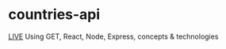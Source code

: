 # countries-api
[LIVE](https://countries-api-w.herokuapp.com/)
 Using GET, React, Node, Express, concepts & technologies
